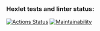 ### Hexlet tests and linter status:
[![Actions Status](https://github.com/sprsss1/java-project-61/actions/workflows/hexlet-check.yml/badge.svg)](https://github.com/sprsss1/java-project-61/actions)
[![Maintainability](https://api.codeclimate.com/v1/badges/c90a55a58063965aced5/maintainability)](https://codeclimate.com/github/sprsss1/java-project-61/maintainability)
